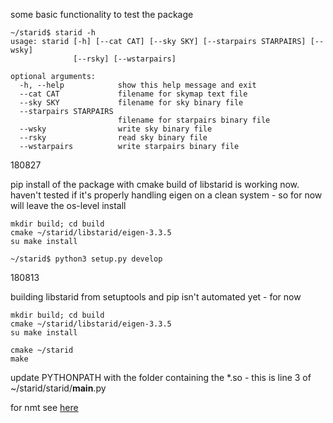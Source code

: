 some basic functionality to test the package

    ~/starid$ starid -h
    usage: starid [-h] [--cat CAT] [--sky SKY] [--starpairs STARPAIRS] [--wsky]
                  [--rsky] [--wstarpairs]
    
    optional arguments:
      -h, --help            show this help message and exit
      --cat CAT             filename for skymap text file
      --sky SKY             filename for sky binary file
      --starpairs STARPAIRS
                            filename for starpairs binary file
      --wsky                write sky binary file
      --rsky                read sky binary file
      --wstarpairs          write starpairs binary file

180827

pip install of the package with cmake build of libstarid is working now. haven't tested if it's properly handling eigen on a clean system - so for now will leave the os-level install

    mkdir build; cd build
    cmake ~/starid/libstarid/eigen-3.3.5
    su make install
    
    ~/starid$ python3 setup.py develop

180813

building libstarid from setuptools and pip isn't automated yet - for now

    mkdir build; cd build
    cmake ~/starid/libstarid/eigen-3.3.5
    su make install
    
    cmake ~/starid
    make
    
update PYTHONPATH with the folder containing the *.so - this is line 3 of ~/starid/starid/__main__.py 

for nmt see [here](https://github.com/tensorflow/nmt)